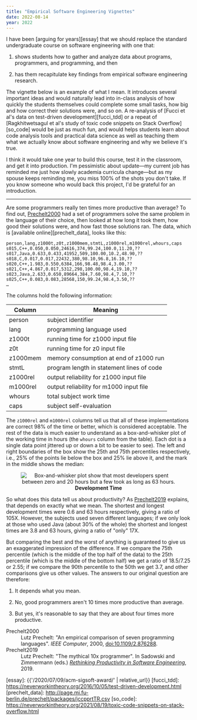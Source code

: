 ```yaml
---
title: "Empirical Software Engineering Vignettes"
date: 2022-08-14
year: 2022
---
```


I have been [arguing for years][essay]
that we should replace the standard undergraduate course on software engineering
with one that:

1.  shows students how to gather and analyze data about programs, programmers, and programming,
    and then

2.  has them recapitulate key findings from empirical software engineering research.

The vignette below is an example of what I mean.
It introduces several important ideas
and would naturally lead into in-class analysis of
how quickly the students themselves could complete some small tasks,
how big and how correct their solutions were,
and so on.
A re-analysis of [Fucci et al's data on test-driven development][fucci_tdd]
or a repeat of [Ragkhitwetsagul et al's study of toxic code snippets on Stack Overflow][so_code]
would be just as much fun,
and would helps students learn about code analysis tools and practical data science
as well as teaching them what we actually know about software engineering
and why we believe it's true.

I think it would take one year to build this course,
test it in the classroom,
and get it into production.
I'm pessimistic about update—my current job has reminded me
just how slowly academia curricula change—but as my spouse keeps reminding me,
you miss 100% of the shots you don't take.
If you know someone who would back this project,
I'd be grateful for an introduction.

<hr/>

Are some programmers really ten times more productive than average?
To find out,
[Prechelt2000](#Prechelt2000)
had a set of programmers solve the same problem in the language of their choice,
then looked at how long it took them,
how good their solutions were,
and how fast those solutions ran.
The data,
which is [available online][prechelt_data],
looks like this:

```
person,lang,z1000t,z0t,z1000mem,stmtL,z1000rel,m1000rel,whours,caps
s015,C++,0.050,0.050,24616,374,99.24,100.0,11.20,??
s017,Java,0.633,0.433,41952,509,100.00,10.2,48.90,??
s018,C,0.017,0.017,22432,380,98.10,96.8,16.10,??
s020,C++,1.983,0.550,6384,166,98.48,98.4,3.00,??
s021,C++,4.867,0.017,5312,298,100.00,98.4,19.10,??
s023,Java,2.633,0.650,89664,384,7.60,98.4,7.10,??
s025,C++,0.083,0.083,28568,150,99.24,98.4,3.50,??
…
```

The columns hold the following information:

| Column | Meaning |
| ------ | ------- |
| person | subject identifier |
| lang | programming language used |
| z1000t | running time for z1000 input file |
| z0t | running time for z0 input file |
| z1000mem | memory consumption at end of z1000 run |
| stmtL | program length in statement lines of code |
| z1000rel | output reliability for z1000 input file |
| m1000rel | output reliability for m1000 input file |
| whours | total subject work time |
| caps | subject self-evaluation |

The `z1000rel` and `m1000rel` columns tell us that
all of these implementations are correct 98% of the time or better,
which is considered acceptable.
The rest of the data is much easier to understand as a box-and-whisker plot
of the working time in hours (the `whours` column from the table).
Each dot is a single data point
jittered up or down a bit to be easier to see).
The left and right boundaries of the box show the 25th and 75th percentiles respectively,
i.e., 25% of the points lie below the box and 25% lie above it,
and the mark in the middle shows the median:

<div align="center">
<figure>
<img src="{{'/files/2022/prechelt-boxplot.svg' | relative_url}}" alt="Box-and-whisker plot show that most developers spent between zero and 20 hours but a few took as long as 63 hours.">
<figcaption><strong>Development Time</strong></figcaption>
</figure>
</div>

So what does this data tell us about productivity?
As [Prechelt2019](#Prechelt2019) explains,
that depends on exactly what we mean.
The shortest and longest development times were 0.6 and 63 hours respectively,
giving a ratio of 105X.
However,
the subjects used seven different languages;
if we only look at those who used Java (about 30% of the whole)
the shortest and longest times are 3.8 and 63 hours,
giving a ratio of "only" 17X.

But comparing the best and the worst of anything is guaranteed to give us
an exaggerated impression of the difference.
If we compare the 75th percentile (which is the middle of the top half of the data)
to the 25th percentile (which is the middle of the bottom half)
we get a ratio of 18.5/7.25 or 2.55;
if we compare the 90th percentile to the 50th we get 3.7,
and other comparisons give us other values.
The answers to our original question are therefore:

1.  It depends what you mean.

2.  No, good programmers aren't 10 times more productive than average.

3.  But yes, it's reasonable to say that they are about four times more productive.

<dl>
<dt id="Prechelt2000">Prechelt2000</dt>
<dd>
Lutz Prechelt:
"An empirical comparison of seven programming languages".
<em>IEEE Computer</em>,
2000,
<a href="https://doi.org/10.1109/2.876288">doi:10.1109/2.876288</a>.
</dd>

<dt id="Prechelt2019">Prechelt2019</dt>
<dd>
Lutz Prechelt:
"The mythical 10x programmer".
In Sadowski and Zimmermann (eds.)
<a href="https://link.springer.com/book/10.1007/978-1-4842-4221-6"><em>Rethinking Productivity in Software Engineering</em></a>,
2019.
</dd>

</dl>

[essay]: {{'/2020/07/09/acm-sigsoft-award/' | relative_url}}
[fucci_tdd]: https://neverworkintheory.org/2016/10/05/test-driven-development.html
[prechelt_data]: http://page.mi.fu-berlin.de/prechelt/packages/jccpprtTR.csv
[so_code]: https://neverworkintheory.org/2021/08/19/toxic-code-snippets-on-stack-overflow.html
